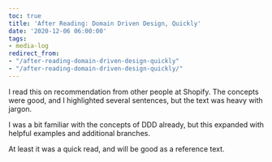 ```yaml
---
toc: true
title: 'After Reading: Domain Driven Design, Quickly'
date: '2020-12-06 06:00:00'
tags:
- media-log
redirect_from:
- "/after-reading-domain-driven-design-quickly"
- "/after-reading-domain-driven-design-quickly/"
---
```


I read this on recommendation from other people at Shopify. The concepts were good, and I highlighted several sentences, but the text was heavy with jargon.

I was a bit familiar with the concepts of DDD already, but this expanded with helpful examples and additional branches.

At least it was a quick read, and will be good as a reference text.

